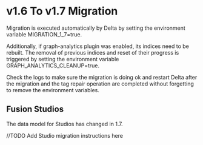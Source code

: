 # v1.6 To v1.7 Migration

Migration is executed automatically by Delta by setting the environment variable MIGRATION_1_7=true. 

Additionally, if graph-analytics plugin was enabled, its indices need to be rebuilt. The removal of previous indices and reset of their progress is triggered by setting the environment variable GRAPH_ANALYTICS_CLEANUP=true.

Check the logs to make sure the migration is doing ok and restart Delta after the migration and the tag repair 
operation are completed without forgetting to remove the environment variables.

## Fusion Studios

The data model for Studios has changed in 1.7.

//TODO Add Studio migration instructions here